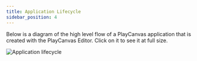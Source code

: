 ```yaml
---
title: Application Lifecycle
sidebar_position: 4
---
```


Below is a diagram of the high level flow of a PlayCanvas application that is created with the PlayCanvas Editor. Click on it to see it at full size.

![Application lifecycle](/img/user-manual/scripting/application-lifecycle.png)
